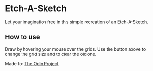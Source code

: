 # Etch-A-Sketch
Let your imagination free in this simple recreation of an Etch-A-Sketch.
## How to use
Draw by hovering your mouse over the grids.
Use the button above to change the grid size and to clear the old one.

Made for [The Odin Project](https://www.theodinproject.com/courses/foundations/lessons/etch-a-sketch-project)